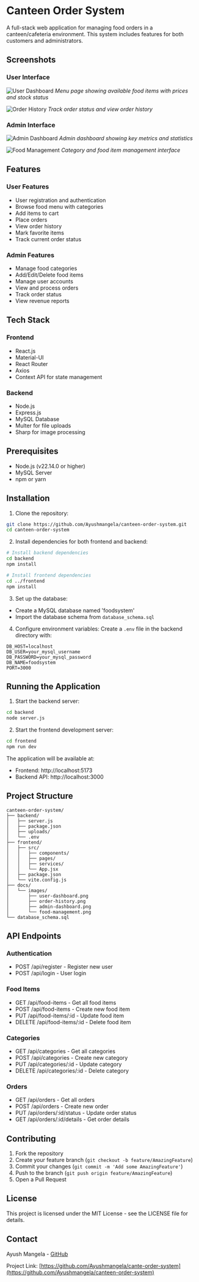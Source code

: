 # Canteen Order System

A full-stack web application for managing food orders in a canteen/cafeteria environment. This system includes features for both customers and administrators.

## Screenshots

### User Interface

![User Dashboard](https://github.com/Ayushmangela/canteen-order-system/raw/main/docs/images/user-dashboard.png)
_Menu page showing available food items with prices and stock status_

![Order History](https://github.com/Ayushmangela/canteen-order-system/raw/main/docs/images/order-history.png)
_Track order status and view order history_

### Admin Interface

![Admin Dashboard](https://github.com/Ayushmangela/canteen-order-system/raw/main/docs/images/admin-dashboard.png)
_Admin dashboard showing key metrics and statistics_

![Food Management](https://github.com/Ayushmangela/canteen-order-system/raw/main/docs/images/food-management.png)
_Category and food item management interface_

## Features

### User Features

- User registration and authentication
- Browse food menu with categories
- Add items to cart
- Place orders
- View order history
- Mark favorite items
- Track current order status

### Admin Features

- Manage food categories
- Add/Edit/Delete food items
- Manage user accounts
- View and process orders
- Track order status
- View revenue reports

## Tech Stack

### Frontend

- React.js
- Material-UI
- React Router
- Axios
- Context API for state management

### Backend

- Node.js
- Express.js
- MySQL Database
- Multer for file uploads
- Sharp for image processing

## Prerequisites

- Node.js (v22.14.0 or higher)
- MySQL Server
- npm or yarn

## Installation

1. Clone the repository:

```bash
git clone https://github.com/Ayushmangela/canteen-order-system.git
cd canteen-order-system
```

2. Install dependencies for both frontend and backend:

```bash
# Install backend dependencies
cd backend
npm install

# Install frontend dependencies
cd ../frontend
npm install
```

3. Set up the database:

- Create a MySQL database named 'foodsystem'
- Import the database schema from `database_schema.sql`

4. Configure environment variables:
   Create a `.env` file in the backend directory with:

```
DB_HOST=localhost
DB_USER=your_mysql_username
DB_PASSWORD=your_mysql_password
DB_NAME=foodsystem
PORT=3000
```

## Running the Application

1. Start the backend server:

```bash
cd backend
node server.js
```

2. Start the frontend development server:

```bash
cd frontend
npm run dev
```

The application will be available at:

- Frontend: http://localhost:5173
- Backend API: http://localhost:3000

## Project Structure

```
canteen-order-system/
├── backend/
│   ├── server.js
│   ├── package.json
│   ├── uploads/
│   └── .env
├── frontend/
│   ├── src/
│   │   ├── components/
│   │   ├── pages/
│   │   ├── services/
│   │   └── App.jsx
│   ├── package.json
│   └── vite.config.js
├── docs/
│   └── images/
│       ├── user-dashboard.png
│       ├── order-history.png
│       ├── admin-dashboard.png
│       └── food-management.png
└── database_schema.sql
```

## API Endpoints

### Authentication

- POST /api/register - Register new user
- POST /api/login - User login

### Food Items

- GET /api/food-items - Get all food items
- POST /api/food-items - Create new food item
- PUT /api/food-items/:id - Update food item
- DELETE /api/food-items/:id - Delete food item

### Categories

- GET /api/categories - Get all categories
- POST /api/categories - Create new category
- PUT /api/categories/:id - Update category
- DELETE /api/categories/:id - Delete category

### Orders

- GET /api/orders - Get all orders
- POST /api/orders - Create new order
- PUT /api/orders/:id/status - Update order status
- GET /api/orders/:id/details - Get order details

## Contributing

1. Fork the repository
2. Create your feature branch (`git checkout -b feature/AmazingFeature`)
3. Commit your changes (`git commit -m 'Add some AmazingFeature'`)
4. Push to the branch (`git push origin feature/AmazingFeature`)
5. Open a Pull Request

## License

This project is licensed under the MIT License - see the LICENSE file for details.

## Contact

Ayush Mangela - [GitHub](https://github.com/Ayushmangela)

Project Link: [https://github.com/Ayushmangela/cante-order-system](https://github.com/Ayushmangela/canteen-order-system)
